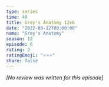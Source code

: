 ```yaml
---
type: series
time: 40
title: Grey's Anatomy 12x6
date: "2022-08-12T00:00:00"
name: "Grey's Anatomy"
season: 12
episode: 6
rating: 3
ratingEmoji: "⭐️⭐️⭐️"
share: false
---
```


*[No review was written for this episode]*
